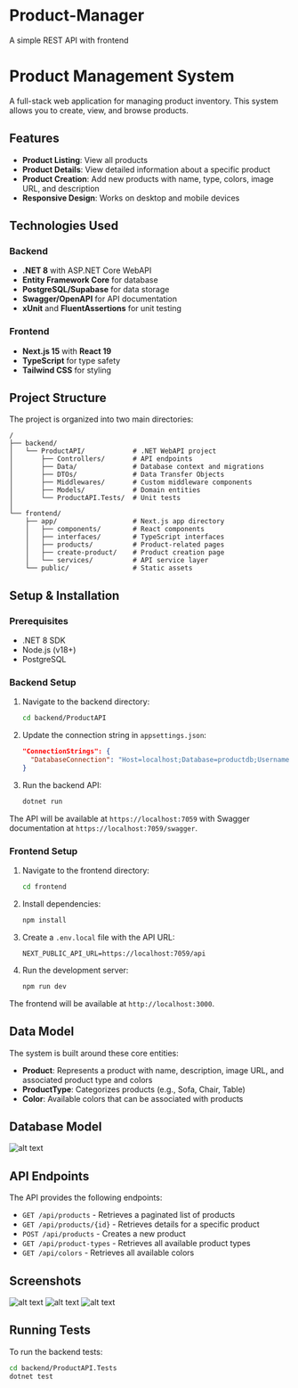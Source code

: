 # Product-Manager
A simple REST API with frontend
# Product Management System

A full-stack web application for managing product inventory. This system allows you to create, view, and browse products.

## Features

- **Product Listing**: View all products
- **Product Details**: View detailed information about a specific product
- **Product Creation**: Add new products with name, type, colors, image URL, and description
- **Responsive Design**: Works on desktop and mobile devices

## Technologies Used

### Backend
- **.NET 8** with ASP.NET Core WebAPI
- **Entity Framework Core** for database 
- **PostgreSQL/Supabase** for data storage
- **Swagger/OpenAPI** for API documentation
- **xUnit** and **FluentAssertions** for unit testing

### Frontend
- **Next.js 15** with **React 19**
- **TypeScript** for type safety
- **Tailwind CSS** for styling

## Project Structure

The project is organized into two main directories:

```
/
├── backend/
│   └── ProductAPI/            # .NET WebAPI project
│       ├── Controllers/       # API endpoints
│       ├── Data/              # Database context and migrations
│       ├── DTOs/              # Data Transfer Objects
│       ├── Middlewares/       # Custom middleware components
│       ├── Models/            # Domain entities
│       └── ProductAPI.Tests/  # Unit tests
│
└── frontend/
    ├── app/                   # Next.js app directory
    │   ├── components/        # React components
    │   ├── interfaces/        # TypeScript interfaces
    │   ├── products/          # Product-related pages
    │   ├── create-product/    # Product creation page
    │   └── services/          # API service layer
    └── public/                # Static assets
```

## Setup & Installation

### Prerequisites

- .NET 8 SDK
- Node.js (v18+)
- PostgreSQL

### Backend Setup

1. Navigate to the backend directory:
   ```bash
   cd backend/ProductAPI
   ```

2. Update the connection string in `appsettings.json`:
   ```json
   "ConnectionStrings": {
     "DatabaseConnection": "Host=localhost;Database=productdb;Username=your_username;Password=your_password"
   }
   ```

4. Run the backend API:
   ```bash
   dotnet run
   ```

The API will be available at `https://localhost:7059` with Swagger documentation at `https://localhost:7059/swagger`.

### Frontend Setup

1. Navigate to the frontend directory:
   ```bash
   cd frontend
   ```

2. Install dependencies:
   ```bash
   npm install
   ```

3. Create a `.env.local` file with the API URL:
   ```
   NEXT_PUBLIC_API_URL=https://localhost:7059/api
   ```

4. Run the development server:
   ```bash
   npm run dev
   ```

The frontend will be available at `http://localhost:3000`.

## Data Model

The system is built around these core entities:

- **Product**: Represents a product with name, description, image URL, and associated product type and colors
- **ProductType**: Categorizes products (e.g., Sofa, Chair, Table)
- **Color**: Available colors that can be associated with products

## Database Model
![alt text](image-4.png)

## API Endpoints

The API provides the following endpoints:

- `GET /api/products` - Retrieves a paginated list of products
- `GET /api/products/{id}` - Retrieves details for a specific product
- `POST /api/products` - Creates a new product
- `GET /api/product-types` - Retrieves all available product types
- `GET /api/colors` - Retrieves all available colors


## Screenshots

![alt text](image-1.png)
![alt text](image-2.png)
![alt text](image-3.png)

## Running Tests

To run the backend tests:

```bash
cd backend/ProductAPI.Tests
dotnet test
```